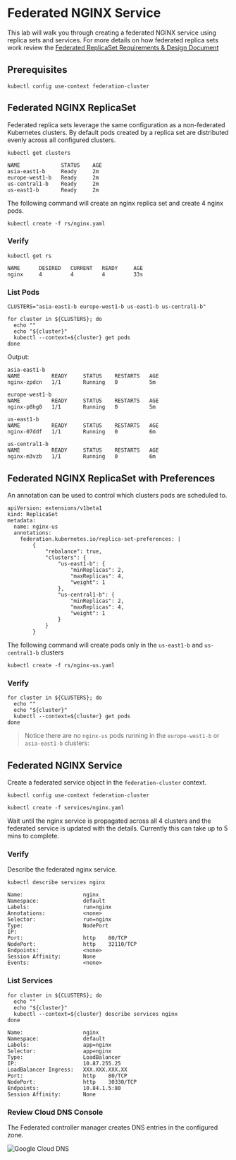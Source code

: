 # Federated NGINX Service

This lab will walk you through creating a federated NGINX service using replica sets and services. For more details on how federated replica sets work review the [Federated ReplicaSet Requirements & Design Document](https://docs.google.com/a/google.com/document/d/1C1HEHQ1fwWtEhyl9JYu6wOiIUJffSmFmZgkGta4720I/edit?usp=sharing)

## Prerequisites

```
kubectl config use-context federation-cluster
```

## Federated NGINX ReplicaSet

Federated replica sets leverage the same configuration as a non-federated Kubernetes clusters. By default pods created by a replica set are distributed evenly across all configured clusters.

```
kubectl get clusters
```

```
NAME             STATUS    AGE
asia-east1-b     Ready     2m
europe-west1-b   Ready     2m
us-central1-b    Ready     2m
us-east1-b       Ready     2m
```

The following command will create an nginx replica set and create 4 nginx pods.

```
kubectl create -f rs/nginx.yaml
```

### Verify

```
kubectl get rs
```

```
NAME      DESIRED   CURRENT   READY     AGE
nginx     4         4         4         33s
```

### List Pods

```
CLUSTERS="asia-east1-b europe-west1-b us-east1-b us-central1-b"
```

```
for cluster in ${CLUSTERS}; do
  echo ""
  echo "${cluster}"
  kubectl --context=${cluster} get pods
done
```

Output:

```
asia-east1-b
NAME          READY     STATUS    RESTARTS   AGE
nginx-zpdcn   1/1       Running   0          5m

europe-west1-b
NAME          READY     STATUS    RESTARTS   AGE
nginx-p8hg0   1/1       Running   0          5m

us-east1-b
NAME          READY     STATUS    RESTARTS   AGE
nginx-07ddf   1/1       Running   0          6m

us-central1-b
NAME          READY     STATUS    RESTARTS   AGE
nginx-m3vzb   1/1       Running   0          6m
```

## Federated NGINX ReplicaSet with Preferences

An annotation can be used to control which clusters pods are scheduled to.

```
apiVersion: extensions/v1beta1
kind: ReplicaSet
metadata:
  name: nginx-us
  annotations:
    federation.kubernetes.io/replica-set-preferences: |
        {
            "rebalance": true,
            "clusters": {
                "us-east1-b": {
                    "minReplicas": 2,
                    "maxReplicas": 4,
                    "weight": 1
                },
                "us-central1-b": {
                    "minReplicas": 2,
                    "maxReplicas": 4,
                    "weight": 1
                }
            }
        }
```

The following command will create pods only in the `us-east1-b` and `us-central1-b` clusters

```
kubectl create -f rs/nginx-us.yaml
```

### Verify

```
for cluster in ${CLUSTERS}; do
  echo ""
  echo "${cluster}"
  kubectl --context=${cluster} get pods
done
```

> Notice there are no `nginx-us` pods running in the `europe-west1-b` or `asia-east1-b` clusters:


## Federated NGINX Service

Create a federated service object in the `federation-cluster` context.

```
kubectl config use-context federation-cluster
```

```
kubectl create -f services/nginx.yaml
```

Wait until the nginx service is propagated across all 4 clusters and the federated service is updated with the details. Currently this can take up to 5 mins to complete.

### Verify

Describe the federated nginx service.

```
kubectl describe services nginx
```

```
Name:                   nginx
Namespace:              default
Labels:                 run=nginx
Annotations:            <none>
Selector:               run=nginx
Type:                   NodePort
IP:
Port:                   http    80/TCP
NodePort:               http    32110/TCP
Endpoints:              <none>
Session Affinity:       None
Events:                 <none>
```

### List Services


```
for cluster in ${CLUSTERS}; do
  echo ""
  echo "${cluster}"
  kubectl --context=${cluster} describe services nginx
done
```

```
Name:                   nginx
Namespace:              default
Labels:                 app=nginx
Selector:               app=nginx
Type:                   LoadBalancer
IP:                     10.87.255.25
LoadBalancer Ingress:   XXX.XXX.XXX.XX
Port:                   http	80/TCP
NodePort:               http	30330/TCP
Endpoints:              10.84.1.5:80
Session Affinity:       None
```


### Review Cloud DNS Console

The Federated controller manager creates DNS entries in the configured zone.

![Google Cloud DNS](images/googledns.png)


